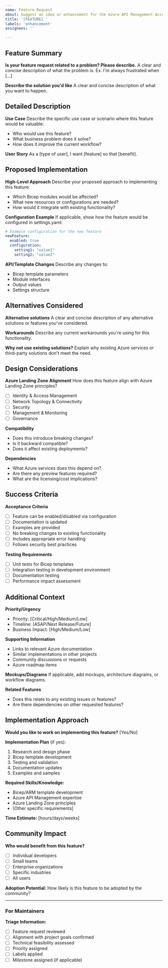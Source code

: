 ```yaml
---
name: Feature Request
about: Suggest an idea or enhancement for the Azure API Management Accelerator
title: '[FEATURE] '
labels: 'enhancement'
assignees: ''

---
```


## Feature Summary
**Is your feature request related to a problem? Please describe.**
A clear and concise description of what the problem is. Ex. I'm always frustrated when [...]

**Describe the solution you'd like**
A clear and concise description of what you want to happen.

## Detailed Description
**Use Case**
Describe the specific use case or scenario where this feature would be valuable:
- Who would use this feature?
- What business problem does it solve?
- How does it improve the current workflow?

**User Story**
As a [type of user], I want [feature] so that [benefit].

## Proposed Implementation
**High-Level Approach**
Describe your proposed approach to implementing this feature:
- Which Bicep modules would be affected?
- What new resources or configurations are needed?
- How would it integrate with existing functionality?

**Configuration Example**
If applicable, show how the feature would be configured in settings.yaml:
```yaml
# Example configuration for the new feature
newFeature:
  enabled: true
  configuration:
    setting1: "value1"
    setting2: "value2"
```

**API/Template Changes**
Describe any changes to:
- Bicep template parameters
- Module interfaces
- Output values
- Settings structure

## Alternatives Considered
**Alternative solutions**
A clear and concise description of any alternative solutions or features you've considered.

**Workarounds**
Describe any current workarounds you're using for this functionality.

**Why not use existing solutions?**
Explain why existing Azure services or third-party solutions don't meet the need.

## Design Considerations
**Azure Landing Zone Alignment**
How does this feature align with Azure Landing Zone principles?
- [ ] Identity & Access Management
- [ ] Network Topology & Connectivity  
- [ ] Security
- [ ] Management & Monitoring
- [ ] Governance

**Compatibility**
- Does this introduce breaking changes?
- Is it backward compatible?
- Does it affect existing deployments?

**Dependencies**
- What Azure services does this depend on?
- Are there any preview features required?
- What are the licensing/cost implications?

## Success Criteria
**Acceptance Criteria**
- [ ] Feature can be enabled/disabled via configuration
- [ ] Documentation is updated
- [ ] Examples are provided
- [ ] No breaking changes to existing functionality
- [ ] Includes appropriate error handling
- [ ] Follows security best practices

**Testing Requirements**
- [ ] Unit tests for Bicep templates
- [ ] Integration testing in development environment
- [ ] Documentation testing
- [ ] Performance impact assessment

## Additional Context
**Priority/Urgency**
- Priority: [Critical/High/Medium/Low]
- Timeline: [ASAP/Next Release/Future]
- Business Impact: [High/Medium/Low]

**Supporting Information**
- Links to relevant Azure documentation
- Similar implementations in other projects
- Community discussions or requests
- Azure roadmap items

**Mockups/Diagrams**
If applicable, add mockups, architecture diagrams, or workflow diagrams.

**Related Features**
- Does this relate to any existing issues or features?
- Are there dependencies on other requested features?

## Implementation Approach
**Would you like to work on implementing this feature?** [Yes/No]

**Implementation Plan** (if yes):
1. Research and design phase
2. Bicep template development  
3. Testing and validation
4. Documentation updates
5. Examples and samples

**Required Skills/Knowledge:**
- Bicep/ARM template development
- Azure API Management expertise
- Azure Landing Zone principles
- [Other specific requirements]

**Time Estimate:** [hours/days/weeks]

## Community Impact
**Who would benefit from this feature?**
- [ ] Individual developers
- [ ] Small teams
- [ ] Enterprise organizations
- [ ] Specific industries
- [ ] All users

**Adoption Potential:**
How likely is this feature to be adopted by the community?

---

### For Maintainers
**Triage Information:**
- [ ] Feature request reviewed
- [ ] Alignment with project goals confirmed
- [ ] Technical feasibility assessed
- [ ] Priority assigned
- [ ] Labels applied
- [ ] Milestone assigned (if applicable)